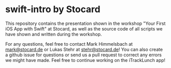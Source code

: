 # swift-intro by Stocard

This repository contains the presentation shown in the workshop "Your First iOS App with Swift" at Stocard, as well as the source code of all scripts we have shown and written during the workshop.

For any questions, feel free to contact Mark Himmelsbach at <mark@stocard.de> or Lukas Stehr at <stehr@stocard.de>! You can also create a github issue for questions or send us a pull request to correct any errors we might have made. Feel free to continue working on the iTrackLunch app!
